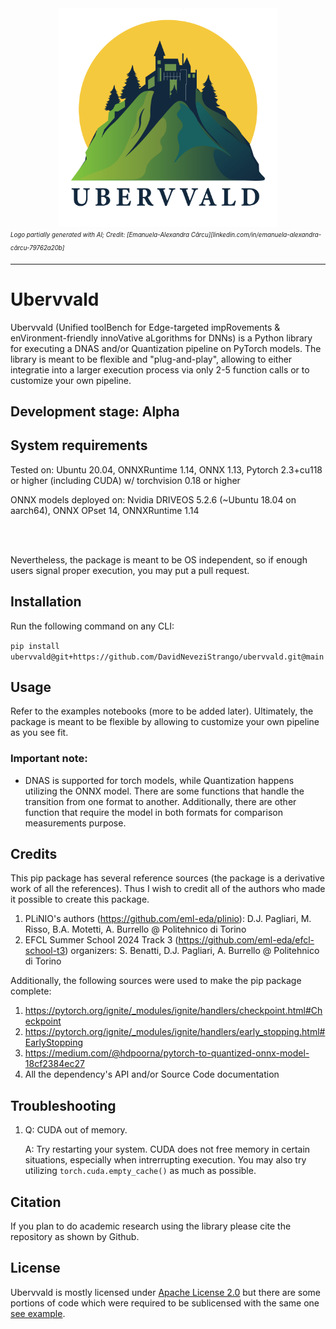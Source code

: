 <div align="center">
<img src=".assets/ubervvald-04.png" width="350"/>
</div>
<sub><sup><i>Logo partially generated with AI; Credit: [Emanuela-Alexandra Cârcu][linkedin.com/in/emanuela-alexandra-cârcu-79762a20b]</i></sup></sub>

---
# Ubervvald

Ubervvald (Unified toolBench for Edge-targeted impRovements & enVironment-friendly innoVative aLgorithms for DNNs) is a Python library for executing a DNAS and/or Quantization pipeline on PyTorch models. The library is meant to be flexible and "plug-and-play", allowing to either integratie into a larger execution process via only 2-5 function calls or to customize your own pipeline.
 
## Development stage: Alpha 

## System requirements

Tested on: Ubuntu 20.04, ONNXRuntime 1.14, ONNX 1.13, Pytorch 2.3+cu118 or higher (including CUDA) w/ torchvision 0.18 or higher

ONNX models deployed on: Nvidia DRIVEOS 5.2.6 (~Ubuntu 18.04 on aarch64), ONNX OPset 14, ONNXRuntime 1.14

</br></br>

Nevertheless, the package is meant to be OS independent, so if enough users signal proper execution, you may put a pull request.

## Installation
Run the following command on any CLI:

```pip install ubervvald@git+https://github.com/DavidNeveziStrango/ubervvald.git@main```

## Usage
Refer to the examples notebooks (more to be added later).
Ultimately, the package is meant to be flexible by allowing to customize your own pipeline as you see fit.

### Important note:
- DNAS is supported for torch models, while Quantization happens utilizing the ONNX model. There are some functions that handle the transition from one format to another. Additionally, there are other function that require the model in both formats for comparison measurements purpose.

## Credits
This pip package has several reference sources (the package is a derivative work of all the references). Thus I wish to credit all of the authors who made it possible to create this package.
1. PLiNIO's authors (https://github.com/eml-eda/plinio): D.J. Pagliari, M. Risso, B.A. Motetti, A. Burrello @ Politehnico di Torino
2. EFCL Summer School 2024 Track 3 (https://github.com/eml-eda/efcl-school-t3) organizers: S. Benatti, D.J. Pagliari, A. Burrello @ Politehnico di Torino

Additionally, the following sources were used to make the pip package complete:
1. https://pytorch.org/ignite/_modules/ignite/handlers/checkpoint.html#Checkpoint
2. https://pytorch.org/ignite/_modules/ignite/handlers/early_stopping.html#EarlyStopping
3. https://medium.com/@hdpoorna/pytorch-to-quantized-onnx-model-18cf2384ec27
4. All the dependency's API and/or Source Code documentation

## Troubleshooting
1. Q: CUDA out of memory.

    A: Try restarting your system. CUDA does not free memory in certain situations, especially when intrerrupting execution. You may also try utilizing `torch.cuda.empty_cache()` as much as possible.
   
## Citation
If you plan to do academic research using the library please cite the repository as shown by Github.

## License
Ubervvald is mostly licensed under [Apache License 2.0](LICENSE) but there are some portions of code which were required to be sublicensed with the same one [see example](ubervvald/_utils.py#L145).
